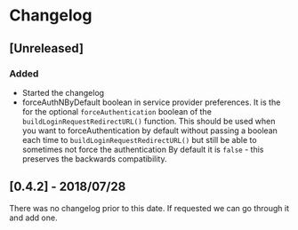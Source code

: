 # Changelog

## [Unreleased]

### Added

-   Started the changelog
-   forceAuthNByDefault boolean in service provider preferences.
    It is the for the optional `forceAuthentication` boolean of the `buildLoginRequestRedirectURL()` function.
    This should be used when you want to forceAuthentication by default without passing a boolean each time to
    `buildLoginRequestRedirectURL()` but still be able to sometimes not force the authentication
    By default it is `false` - this preserves the backwards compatibility.

## [0.4.2] - 2018/07/28

There was no changelog prior to this date. If requested we can go through it and add one.
